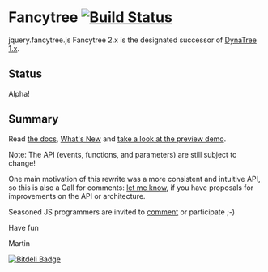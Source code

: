 # Fancytree [![Build Status](https://travis-ci.org/mar10/fancytree.png?branch=master)](https://travis-ci.org/mar10/fancytree)

jquery.fancytree.js
Fancytree 2.x is the designated successor of [DynaTree 1.x](https://code.google.com/p/dynatree/).

## Status

Alpha!


## Summary

Read [the docs](https://github.com/mar10/fancytree/wiki), [What's New] and [take a look at the preview demo].

Note: The API (events, functions, and parameters) are still subject to change!

One main motivation of this rewrite was a more consistent and intuitive API, so this is also a Call for comments: [let me know], if you have proposals for improvements on the API or architecture.

Seasoned JS programmers are invited to [comment] or participate ;-)

Have fun

Martin

[![Bitdeli Badge](https://d2weczhvl823v0.cloudfront.net/mar10/fancytree/trend.png)](https://bitdeli.com/free "Bitdeli Badge")

[What's New]: https://github.com/mar10/fancytree/wiki/WhatsNew

[take a look at the preview demo]: http://wwwendt.de/tech/fancytree/demo
[let me know]: http://groups.google.com/group/dynatree
[comment]: http://groups.google.com/group/dynatree
